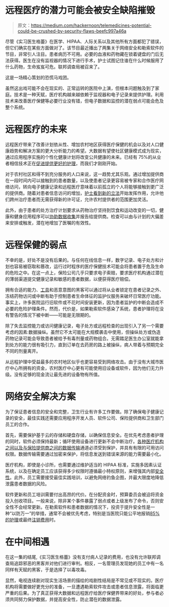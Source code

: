 # 远程医疗的潜力可能会被安全缺陷摧毁

> 原文：<https://medium.com/hackernoon/telemedicines-potential-could-be-crushed-by-security-flaws-beefc997a46a>

尽管《实习医生格蕾》在医学、HIPAA、人际关系以及其他所有方面都犯了错误，但它们确实在某些方面做对了。该节目最近播出了两集关于网络安全和勒索软件的节目，非常引人注目。患者病历不可用。必要的血液和药物藏在锁着键盘的门后无法获得。医生在没有监视器的情况下进行手术，护士试图记住谁在什么时候服用了什么药物，生命岌岌可危。联邦调查局被召来了。

这是一场精心策划的恐慌马戏团。

虽然这出戏可能不会在现实的、正常运转的医院中上演，但根本问题触及到了家庭。技术是一种天赋，医疗机构越来越依赖于监视器和电子记录来提供护理。利用技术来改善医疗保健等必要行业没有错，但电子数据和监控的潜在弱点可能会危及整个系统。

# 远程医疗的未来

远程医疗带来了改善计划依从性、增加农村地区获得医疗保健的机会以及对人口健康趋势和解决方案的更大分析能力的希望。大数据有望使社区健康模式成为现实，通过应用程序实施的个性化健康计划将改变公共健康的未来。已经有 75%的从业者相信技术正在[促进提供更好的护理](https://cahsonline.uc.edu/resources/mhi/articles/cybersecurity-and-the-health-care-industry/)，而我们才刚刚开始。

对于农村社区和得不到充分服务的人口来说，这一趋势尤其乐观。通过增加提供商在一段时间内可以接触到的患者数量，以及使患者记录更容易被专家和合作医疗网络访问，转向电子健康记录和远程医疗意味着以前孤立的个人将能够接触到更广泛的提供商。随着对患者信息访问的增加，[护士看到新的立法](https://www.practicalnursing.org/how-transfer-lpn-license-different-state)开始发挥作用，允许他们跨州治疗患者而无需获得新的许可证，允许农村提供者的范围更加灵活。

此外，由于患者的处方治疗计划要求从药物治疗坚持到饮食和运动改变的一切，健康和健身应用程序可以[协助数据收集](https://hackernoon.com/the-change-of-healthcare-industry-and-modern-it-trends-where-do-we-stand-now-d5c834ae2a13)并报告给提供商。检查可以由与计划的大偏差来安排或触发，潜在地增加了医嘱的有效性。

# 远程保健的弱点

不幸的是，好处不是没有后果的。与任何在线信息一样，数字记录、电子处方和计划也容易被窃取和篡改，运行过时程序的医疗保健技术可能会将患者置于危及生命的危险之中。在这一点上，保险公司几乎只要求电子索赔，要求医疗机构通过潜在的薄弱渠道提交健康记录和敏感的患者数据，以便获得医疗赔偿。

拥有合适的能力、[工具](https://hackernoon.com/tagged/tools)和恶意意图的黑客可以通过将从业者锁定在患者记录之外、冻结药物访问或中断有助于控制患者生命体征的监护仪服务来破坏日常医疗功能。事实上，许多医院运行旧软件或不花时间安装更新，因为患者监护的中断会造成不必要的危险护理条件。然而，代价是，如果勒索软件感染了系统，患者护理将在没有警告的情况下被中断——可能是无限期的。

除了失去监控能力或访问健康记录，电子处方或远程检查的出现引入了另一个需要考虑的因素:数据操纵。虽然它不太可能在大规模袭击中使用，但操纵处方或伪造药物记录可能会导致患者被给予有毒剂量或药物组合。无需踏足医生办公室就能拿到处方的能力很有吸引力，直到订单在去药房的路上被操纵，病人带着与预期完全不同的剂量离开。

从远程护理中受益最多的农村地区似乎也更容易受到网络攻击。由于没有大城市医疗中心所拥有的资金，农村医疗中心更有可能使用旧设备或软件，因为他们无力升级。没有足够的现金流让最先进的设备物有所值。

# 网络安全解决方案

为了保证患者信息的安全和完整，卫生行业有许多工作要做。除了确保电子健康记录的安全，最佳实践还需要应用程序开发人员、软件公司、保险提供商和卫生部门员工的合作。

首先，需要保护基于云的存储和硬盘存储，以确保信息安全。在优先考虑患者护理的同时，软件必须保持最新；循环使用设备进行更新不会中断治疗。[各种医疗机构之间以及与保险提供商之间的数据传输](https://digitalguardian.com/blog/data-protection-data-in-transit-vs-data-at-rest)通道必须受到保护，并具有有限的可用访问权限。数据传输需要通过加密来保护，将信息发送到错误来源的能力需要最小化。

医疗机构，即使是小诊所，也需要通过维护适当的 HIPAA 标准，实施多因素认证系统，以及在确定员工应该获得多少权限时遵循最小特权原则，来增强其内部[安全性](https://hackernoon.com/tagged/security)。此外，员工需要接受最佳实践培训，以避免网络钓鱼企图，并最大限度地降低泄露患者数据的风险。

软件更新和员工培训需要付出高昂的代价。在分配资金时，预算委员会被迫将资金投入创收项目。一般来说，除非某个事件暴露了弱点或者上级发布了命令，否则安全性不会经常更新。在勒索软件和患者数据的情况下，投资于提升安全性是一种“以防万一”的举措，通常不会被优先考虑，特别是当医院只能公平地报销[85%的护理](http://www.patriotcompli.com/post/tricks-insurers-use-to-avoid-paying-claims)或最终[注销费用](https://www.theatlantic.com/business/archive/2015/10/hospital-charity-care/410020/)时。

# 在中间相遇

在这一集的结尾,《实习医生格蕾》没有支付病人记录的费用，也没有允许联邦调查局追踪邪恶的黑客并对他们进行审判。相反，一名管理员发现她的员工中有一名同样有天赋的黑客，于是选择了以毒攻毒。

显然，电视连续剧对现实生活场景的描绘的戏剧性结局是不常见或不现实的。医疗机构将需要做好更充分的准备，一旦遭遇勒索软件攻击或患者信息泄露，将面临更严重的后果。为了真正获得大数据和远程医疗给医疗保健界带来的好处，参与者必须共同努力保护数据，并提高安全性，防止潜在的数据泄露。